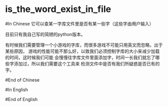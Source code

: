 # is_the_word_exist_in_file

#In Chinese
它可以查某一字库文件里是否有某一些字（这些字由用户输入）

目前只有我自己写的简陋的python版本。

有时候我们需要管理一个小游戏的字库，而很多游戏不可能只用英文而忽略，出于某些原因，
游戏的性能可能不那么好，以致我们必须控制字库的大小来减少加载的时间，这时候我们可能
会慢慢往字库文件里面添加字，时间一长我们就忘了哪些字添加过，所以我们需要这个工具来
检测文件中是否有我们所疑惑是否已有的字。

#End of Chinese


#In English

#End of English
